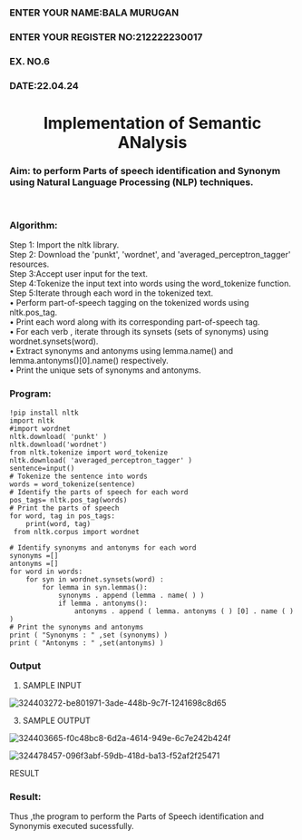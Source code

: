 <H3>ENTER YOUR NAME:BALA MURUGAN</H3>
<H3>ENTER YOUR REGISTER NO:212222230017</H3>
<H3>EX. NO.6</H3>
<H3>DATE:22.04.24</H3>
<H1 ALIGN =CENTER>Implementation of Semantic ANalysis</H1>
<H3>Aim: to perform Parts of speech identification and Synonym using Natural Language Processing (NLP) techniques. </H3> 
 <BR>
<h3>Algorithm:</h3>
Step 1: Import the nltk library.<br>
Step 2: Download the 'punkt', 'wordnet', and 'averaged_perceptron_tagger' resources.<br>
Step 3:Accept user input for the text.<br>
Step 4:Tokenize the input text into words using the word_tokenize function.<br>
Step 5:Iterate through each word in the tokenized text.<br>
•	Perform part-of-speech tagging on the tokenized words using nltk.pos_tag.<br>
•	Print each word along with its corresponding part-of-speech tag.<br>
•	For each verb , iterate through its synsets (sets of synonyms) using wordnet.synsets(word).<br>
•	Extract synonyms and antonyms using lemma.name() and lemma.antonyms()[0].name() respectively.<br>
•	Print the unique sets of synonyms and antonyms.
<H3>Program:</H3>

```
!pip install nltk
import nltk
#import wordnet
nltk.download( 'punkt' )
nltk.download('wordnet')
from nltk.tokenize import word_tokenize
nltk.download( 'averaged_perceptron_tagger' )
sentence=input()
# Tokenize the sentence into words
words = word_tokenize(sentence)
# Identify the parts of speech for each word
pos_tags= nltk.pos_tag(words)
# Print the parts of speech
for word, tag in pos_tags:
	print(word, tag)
 from nltk.corpus import wordnet

# Identify synonyms and antonyms for each word
synonyms =[]
antonyms =[]
for word in words:
	for syn in wordnet.synsets(word) :
		for lemma in syn.lemmas():
			synonyms . append (lemma . name( ) )
			if lemma . antonyms():
				antonyms . append ( lemma. antonyms ( ) [0] . name ( ) )
# Print the synonyms and antonyms
print ( "Synonyms : " ,set (synonyms) )
print ( "Antonyms : " ,set(antonyms) )

```

<H3>Output</H3>

1) SAMPLE INPUT
   
![324403272-be801971-3ade-448b-9c7f-1241698c8d65](https://github.com/Bala1511/Ex-6--AAI/assets/118680410/f0654efb-e4e1-43a7-9f6b-ac48b83e4456)

3) SAMPLE OUTPUT


![324403665-f0c48bc8-6d2a-4614-949e-6c7e242b424f](https://github.com/Bala1511/Ex-6--AAI/assets/118680410/d2dc404a-5249-4352-aace-b0d1672ebbe7)

![324478457-096f3abf-59db-418d-ba13-f52af2f25471](https://github.com/Bala1511/Ex-6--AAI/assets/118680410/e081ed52-bbb0-43e2-a89f-5f3913a15343)

RESULT

<H3>Result:</H3>
Thus ,the program to perform the Parts of Speech identification and Synonymis executed sucessfully.
